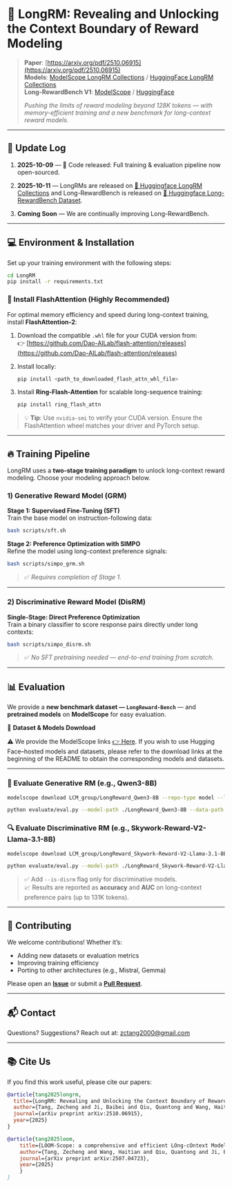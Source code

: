 # 📜 LongRM: Revealing and Unlocking the Context Boundary of Reward Modeling

> **Paper**: [https://arxiv.org/pdf/2510.06915](https://arxiv.org/pdf/2510.06915)  
> **Models**: [ModelScope LongRM Collections](https://www.modelscope.cn/collections/LongReward-Model-and-Dataset-2abfa246c09240) / [HuggingFace LongRM Collections](https://huggingface.co/collections/LCM-Lab/longrm-68ea4cefb68ff927efbe9187)  
> **Long-RewardBench V1**: [ModelScope](https://www.modelscope.cn/datasets/LCM_group/LongReward-Bench-V1) / [HuggingFace](https://huggingface.co/datasets/LCM-Lab/LongRewardBench)
> 
> *Pushing the limits of reward modeling beyond 128K tokens — with memory-efficient training and a new benchmark for long-context reward models.*

---

## 📅 Update Log

1. **2025-10-09** — 🚀 Code released: Full training & evaluation pipeline now open-sourced.

2. **2025-10-11** — LongRMs are released on [🤗 Huggingface LongRM Collections](https://huggingface.co/collections/LCM-Lab/longrm-68ea4cefb68ff927efbe9187) and Long-RewardBench is released on [🤗 Huggingface Long-RewardBench Dataset](https://huggingface.co/datasets/LCM-Lab/LongRewardBench).

3. **Coming Soon** — We are continually improving Long-RewardBench.

---

## 💻 Environment & Installation

Set up your training environment with the following steps:

```bash
cd LongRM
pip install -r requirements.txt
```

### 🔌 Install FlashAttention (Highly Recommended)

For optimal memory efficiency and speed during long-context training, install **FlashAttention-2**:

1. Download the compatible `.whl` file for your CUDA version from:  
   👉 [https://github.com/Dao-AILab/flash-attention/releases](https://github.com/Dao-AILab/flash-attention/releases)

2. Install locally:
   ```bash
   pip install <path_to_downloaded_flash_attn_whl_file>
   ```

3. Install **Ring-Flash-Attention** for scalable long-sequence training:
   ```bash
   pip install ring_flash_attn
   ```

> 💡 **Tip**: Use `nvidia-smi` to verify your CUDA version. Ensure the FlashAttention wheel matches your driver and PyTorch setup.

---

## 🔥 Training Pipeline

LongRM uses a **two-stage training paradigm** to unlock long-context reward modeling. Choose your modeling approach below.

### 1) Generative Reward Model (GRM)

**Stage 1: Supervised Fine-Tuning (SFT)**  
Train the base model on instruction-following data:
```bash
bash scripts/sft.sh
```

**Stage 2: Preference Optimization with SIMPO**  
Refine the model using long-context preference signals:
```bash
bash scripts/simpo_grm.sh
```

> ✅ *Requires completion of Stage 1.*

---

### 2) Discriminative Reward Model (DisRM)

**Single-Stage: Direct Preference Optimization**  
Train a binary classifier to score response pairs directly under long contexts:
```bash
bash scripts/simpo_disrm.sh
```

> ✅ *No SFT pretraining needed — end-to-end training from scratch.*

---

## 📊 Evaluation

We provide a **new benchmark dataset — `LongReward-Bench`** — and **pretrained models** on **ModelScope** for easy evaluation.

🔗 **Dataset & Models Download**

⚠️ We provide the ModelScope links [👉 Here](https://modelscope.cn/collections/LongReward-Model-and-Dataset-2abfa246c09240). If you wish to use Hugging Face–hosted models and datasets, please refer to the download links at the beginning of the README to obtain the corresponding models and datasets.

---

### 🤖 Evaluate Generative RM (e.g., Qwen3-8B)

```bash
modelscope download LCM_group/LongReward_Qwen3-8B --repo-type model --local_dir ./LongReward_Qwen3-8B

python evaluate/eval.py --model-path ./LongReward_Qwen3-8B --data-path ./LongReward-Bench
```

### 🔍 Evaluate Discriminative RM (e.g., Skywork-Reward-V2-Llama-3.1-8B)

```bash
modelscope download LCM_group/LongReward_Skywork-Reward-V2-Llama-3.1-8B --repo-type model --local_dir ./LongReward_Skywork-Reward-V2-Llama-3.1-8B

python evaluate/eval.py --model-path ./LongReward_Skywork-Reward-V2-Llama-3.1-8B --data-path ./LongReward-Bench --is-disrm
```

> ✅ Add `--is-disrm` flag only for discriminative models.  
> 📈 Results are reported as **accuracy** and **AUC** on long-context preference pairs (up to 131K tokens).

---

## 🤝 Contributing

We welcome contributions! Whether it’s:
- Adding new datasets or evaluation metrics  
- Improving training efficiency  
- Porting to other architectures (e.g., Mistral, Gemma)

Please open an **[Issue](https://github.com/LCM-Lab/LongRM/issues)** or submit a **[Pull Request](https://github.com/LCM-Lab/LongRM/pulls)**.

---

## 📬 Contact

Questions? Suggestions? Reach out at: zctang2000@gmail.com

---

## 📚 Cite Us

If you find this work useful, please cite our papers:

```bibtex
@article{tang2025longrm,
  title={LongRM: Revealing and Unlocking the Context Boundary of Reward Modeling},
  author={Tang, Zecheng and Ji, Baibei and Qiu, Quantong and Wang, Haitian and Liang, Xiaobo and Li, Juntao and Zhang, Min},
  journal={arXiv preprint arXiv:2510.06915},
  year={2025}
}

@article{tang2025loom,
    title={LOOM-Scope: a comprehensive and efficient LOng-cOntext Model evaluation framework},
    author={Tang, Zecheng and Wang, Haitian and Qiu, Quantong and Ji, Baibei and Sun, Ruoxi and Zhou, Keyan and Li, Juntao and Zhang, Min},
    journal={arXiv preprint arXiv:2507.04723},
    year={2025}
    }
}
```
